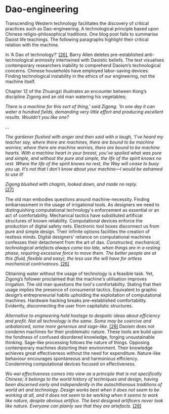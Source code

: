 # Dao-engineering 


Transcending Western technology facilitates the discovery of critical practices such as Dao-engineering. A technological principle based upon Chinese religio-philosophical traditions. One blog post fails to summarise Daoist life teachings. The following paragraphs highlight their critical relation with the machine. 



In ‘A Dao of technology?’ <a href="#bibliography">[26]</a>, Barry Allen deletes pre-established anti-technological animosity intertwined with Daoistic beliefs. The text visualises contemporary researchers inability to comprehend Daoism’s technological concerns. Chinese households have employed labor-saving devices. Finding technological instability in the ethics of our engineering, not the machine itself. 



Chapter 12 of the Zhuangzi illustrates an encounter between Kong’s discipline Zigong and an old man watering his vegetables;



*There is a machine for this sort of thing,’ said Zigong. 'In one day it can water a hundred fields, demanding very little effort and producing excellent results. Wouldn’t you like one?*



*…*



*The gardener flushed with anger and then said with a laugh, 'I’ve heard my teacher say, where there are machines, there are bound to be machine worries; where there are machine worries, there are bound to be machine hearts. With a machine heart in your breast, you’ve spoiled what was pure and simple, and without the pure and simple, the life of the spirit knows no rest. Where the life of the spirit knows no rest, the Way will cease to buoy you up. It’s not that I don’t know about your machine—I would be ashamed to use it!* 



*Zigong blushed with chagrin, looked down, and made no reply.* <br>
<a href="#bibliography">[27]</a>



The old man embodies questions around machine-necessity. Finding embarrassment in the usage of irrigational tools. As designers we need to distinguishing computational technology's enforcement as essential or an act of comfortability. Mechanical tactics have substituted artificial structures of known reliability. Computational devices enforce the production of digital safety nets. Electronic tool boxes disconnect us from pure and simple design. Their infinite options facilities the creation of restless minds. Digital designers' reliance on computational machines confesses their detachment from the art of dao. *Constructed, mechanical, technological artefacts always come too late, when things are in a resting phase, requiring excessive force to move them. The better people are at this (fluid, flexible and easy), the less use the will have for artless mechanical contrivances.* <a href="#bibliography">[26]</a>



Obtaining water without the usage of technology is a feasible task. Yet, Zigong’s follower proclaimed that the machine's utilisation improves irrigation. The old man questions the tool's comfortability. Stating that their usage implies the presence of consumerist tactics. Equivalent to graphic design’s entrepreneurial habits upholding the exploitation of computational machines. Hardware hacking breaks pre-established comfortability. Evidently, disconnecting the user from capitalistic structures. 



*Alternative to engineering held hostage to despotic ideas about efficiency and profit. Not all technology is the same. Some may be coercive and unbalanced, some more generous and sage-like.* <a href="#bibliography">[26]</a> Daoism does not condemn machines for their problematic nature. These tools are build upon the fondness of confused disordered knowledge, forging unsustainable thinking. Sage-like processing follows the nature of things. Opposing contemporary machines distorting their environment. Their knowledge achieves great effectiveness without the need for expenditure. Nature-like behaviour encourages spontaneous and harmonious efficiency. Condemning computational devices focused on effectiveness. 



*Wu wei effectiveness comes into view as a principle that is not specifically Chinese; it belongs to the world history of techniques and design, having been discerned early and independently in the autochthonous traditions of world art and technology. Design works best when it does not seem to be working at all, and it does not seem to be working when it seems to work like nature, despite obvious artifice. The best designed artificers never look like nature. Everyone can plainly see that they are artefacts.* <a href="#bibliography">[26]</a>

